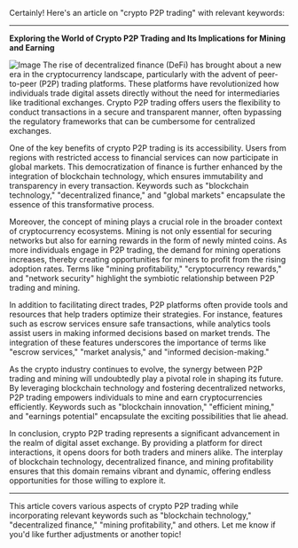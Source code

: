Certainly! Here's an article on "crypto P2P trading" with relevant keywords:

---

**Exploring the World of Crypto P2P Trading and Its Implications for Mining and Earning**


![Image](https://github.com/user-attachments/assets/31692037-0104-4703-abd1-696b6a7dd41b)
The rise of decentralized finance (DeFi) has brought about a new era in the cryptocurrency landscape, particularly with the advent of peer-to-peer (P2P) trading platforms. These platforms have revolutionized how individuals trade digital assets directly without the need for intermediaries like traditional exchanges. Crypto P2P trading offers users the flexibility to conduct transactions in a secure and transparent manner, often bypassing the regulatory frameworks that can be cumbersome for centralized exchanges.

One of the key benefits of crypto P2P trading is its accessibility. Users from regions with restricted access to financial services can now participate in global markets. This democratization of finance is further enhanced by the integration of blockchain technology, which ensures immutability and transparency in every transaction. Keywords such as "blockchain technology," "decentralized finance," and "global markets" encapsulate the essence of this transformative process.

Moreover, the concept of mining plays a crucial role in the broader context of cryptocurrency ecosystems. Mining is not only essential for securing networks but also for earning rewards in the form of newly minted coins. As more individuals engage in P2P trading, the demand for mining operations increases, thereby creating opportunities for miners to profit from the rising adoption rates. Terms like "mining profitability," "cryptocurrency rewards," and "network security" highlight the symbiotic relationship between P2P trading and mining.

In addition to facilitating direct trades, P2P platforms often provide tools and resources that help traders optimize their strategies. For instance, features such as escrow services ensure safe transactions, while analytics tools assist users in making informed decisions based on market trends. The integration of these features underscores the importance of terms like "escrow services," "market analysis," and "informed decision-making."

As the crypto industry continues to evolve, the synergy between P2P trading and mining will undoubtedly play a pivotal role in shaping its future. By leveraging blockchain technology and fostering decentralized networks, P2P trading empowers individuals to mine and earn cryptocurrencies efficiently. Keywords such as "blockchain innovation," "efficient mining," and "earnings potential" encapsulate the exciting possibilities that lie ahead.

In conclusion, crypto P2P trading represents a significant advancement in the realm of digital asset exchange. By providing a platform for direct interactions, it opens doors for both traders and miners alike. The interplay of blockchain technology, decentralized finance, and mining profitability ensures that this domain remains vibrant and dynamic, offering endless opportunities for those willing to explore it.

--- 

This article covers various aspects of crypto P2P trading while incorporating relevant keywords such as "blockchain technology," "decentralized finance," "mining profitability," and others. Let me know if you'd like further adjustments or another topic!